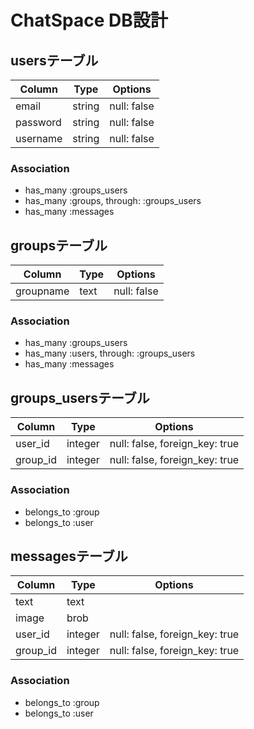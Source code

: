 # ChatSpace DB設計
## usersテーブル
|Column|Type|Options|
|------|----|-------|
|email|string|null: false|
|password|string|null: false|
|username|string|null: false|

### Association
- has_many :groups_users
- has_many :groups,  through:  :groups_users
- has_many :messages

## groupsテーブル
|Column|Type|Options|
|------|---|-------|
|groupname|text|null: false|

### Association
- has_many :groups_users
- has_many :users,  through:  :groups_users
- has_many :messages

## groups_usersテーブル

|Column|Type|Options|
|------|----|-------|
|user_id|integer|null: false, foreign_key: true|
|group_id|integer|null: false, foreign_key: true|

### Association
- belongs_to :group
- belongs_to :user

## messagesテーブル
|Column|Type|Options|
|------|----|-------|
|text|text||
|image|brob||
|user_id|integer|null: false, foreign_key: true|
|group_id|integer|null: false, foreign_key: true|

### Association
- belongs_to :group
- belongs_to :user
